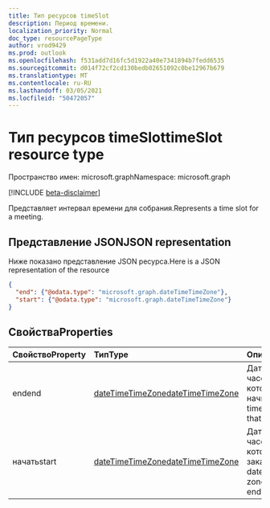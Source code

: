 ```yaml
---
title: Тип ресурсов timeSlot
description: Период времени.
localization_priority: Normal
doc_type: resourcePageType
author: vrod9429
ms.prod: outlook
ms.openlocfilehash: f531add7d16fc5d1922a40e7341894b7fedd6535
ms.sourcegitcommit: d014f72cf2cd130bedb02651092c0be12967b679
ms.translationtype: MT
ms.contentlocale: ru-RU
ms.lasthandoff: 03/05/2021
ms.locfileid: "50472057"
---
```

# <a name="timeslot-resource-type"></a><span data-ttu-id="31110-103">Тип ресурсов timeSlot</span><span class="sxs-lookup"><span data-stu-id="31110-103">timeSlot resource type</span></span>

<span data-ttu-id="31110-104">Пространство имен: microsoft.graph</span><span class="sxs-lookup"><span data-stu-id="31110-104">Namespace: microsoft.graph</span></span>

[!INCLUDE [beta-disclaimer](../../includes/beta-disclaimer.md)]

<span data-ttu-id="31110-105">Представляет интервал времени для собрания.</span><span class="sxs-lookup"><span data-stu-id="31110-105">Represents a time slot for a meeting.</span></span>

## <a name="json-representation"></a><span data-ttu-id="31110-106">Представление JSON</span><span class="sxs-lookup"><span data-stu-id="31110-106">JSON representation</span></span>

<span data-ttu-id="31110-107">Ниже показано представление JSON ресурса.</span><span class="sxs-lookup"><span data-stu-id="31110-107">Here is a JSON representation of the resource</span></span>

<!-- {
  "blockType": "resource",
  "optionalProperties": [

  ],
  "@odata.type": "microsoft.graph.timeSlot"
}-->

```json
{
  "end": {"@odata.type": "microsoft.graph.dateTimeTimeZone"},
  "start": {"@odata.type": "microsoft.graph.dateTimeTimeZone"}
}

```
## <a name="properties"></a><span data-ttu-id="31110-108">Свойства</span><span class="sxs-lookup"><span data-stu-id="31110-108">Properties</span></span>
| <span data-ttu-id="31110-109">Свойство</span><span class="sxs-lookup"><span data-stu-id="31110-109">Property</span></span>     | <span data-ttu-id="31110-110">Тип</span><span class="sxs-lookup"><span data-stu-id="31110-110">Type</span></span>   |<span data-ttu-id="31110-111">Описание</span><span class="sxs-lookup"><span data-stu-id="31110-111">Description</span></span>|
|:---------------|:--------|:----------|
|<span data-ttu-id="31110-112">end</span><span class="sxs-lookup"><span data-stu-id="31110-112">end</span></span>|[<span data-ttu-id="31110-113">dateTimeTimeZone</span><span class="sxs-lookup"><span data-stu-id="31110-113">dateTimeTimeZone</span></span>](datetimetimezone.md)|<span data-ttu-id="31110-114">Дата, время и часовой пояс, который начинается.</span><span class="sxs-lookup"><span data-stu-id="31110-114">The date, time, and time zone that a period begins.</span></span> |
|<span data-ttu-id="31110-115">начать</span><span class="sxs-lookup"><span data-stu-id="31110-115">start</span></span>|[<span data-ttu-id="31110-116">dateTimeTimeZone</span><span class="sxs-lookup"><span data-stu-id="31110-116">dateTimeTimeZone</span></span>](datetimetimezone.md)|<span data-ttu-id="31110-117">Дата, время и часовой пояс, который заканчивается.</span><span class="sxs-lookup"><span data-stu-id="31110-117">The date, time, and time zone that a period ends.</span></span>|

<!-- uuid: 8fcb5dbc-d5aa-4681-8e31-b001d5168d79
2015-10-25 14:57:30 UTC -->
<!--
{
  "type": "#page.annotation",
  "description": "timeSlot resource",
  "keywords": "",
  "section": "documentation",
  "tocPath": "",
  "suppressions": []
}
-->



